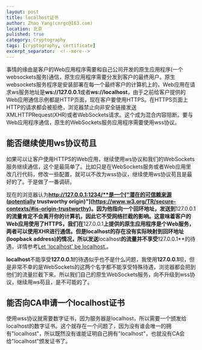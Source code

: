 ```yaml
---
layout: post
title: localhost证书
author: Zhao Yang(cnrgc@163.com)
location: 北京
pulished: true
category: Cryptography
tags: [cryptography, certificate]
excerpt_separator:  <!--more-->
---
```


事情的缘由是客户的Web应用程序需要和自己公司开发的原生应用程序(一个websockets服务)通信，原生应用程序需要分发到客户的最终用户。原生websockets服务程序是安装部署在每一个最终客户的计算机上的，Web应用在请求ws服务地址是**ws://127.0.0.1**或者**ws://localhost**，由于之前给客户提供的Web应用通信示例都是HTTP页面，现在客户要使用HTTPS。在HTTPS页面上HTTP的请求都会被拒绝，浏览器禁止向非安全链接发送XMLHTTPRequest(XHR)或者WebSockets请求。这个成为混合内容阻断。要与Web应用程序通信，原生的WebSockets服务应用程序需要使用wss协议。

<!--more-->

## 能否继续使用ws协议苟且

如果可以让客户使用HTTPS的Web应用，继续使用ws协议和我们的WebSockets服务继续通信，这个是最简单了。比如只是在WebSockets服务或者Web应用里改几行代码，修改一些配置，就可以不改为wss协议，继续使用ws协议苟且是最好的了。于是做了一番调研。

现在的浏览器认为**http://127.0.0.1:1234/**是一个["潜在的可信赖来源(potentially trustworthy origin)"](https://www.w3.org/TR/secure-contexts/#is-origin-trustworthy)。因为他指向一个回环地址，发送到**127.0.0.1**的流量肯定不会离开你的计算机，因此它不受网络拦截的影响。这意味着客户的Web应用使用了HTTPS，我们在**127.0.0.1**上提供的原生应用程序是个Web服务，两者可以使用XHR进行通信。但是localhost的存在没有实际映射到回环地址(loopback address)的情况，所以发送**localhost**的流量并不享受**127.0.0.1**的待遇，详情参考[Let 'localhost' be localhost.](https://datatracker.ietf.org/doc/html/draft-ietf-dnsop-let-localhost-be-localhost-02)。

**localhost**不能享受**127.0.0.1**的待遇似乎也不是什么问题，我使用**127.0.0.1**呗，但是非常不幸的是WebSockets的这两个名字都不能享受特殊待遇，浏览器都会把到他们的流量拦截下来。所以我们自己的原生WebSockets服务，向不升级到wss协议，继续用ws苟且，是不可能的了。

## 能否向CA申请一个localhost证书

使用wss协议就需要数字证书，因为服务器是localhost，所以需要一个颁发给localhost的数字证书。这个就存在一个问题了，因为没有谁会唯一的拥有"localhost"，所以既然没有谁能证明自己拥有"localhost"，也就没有CA会给"localhost"颁发证书了。